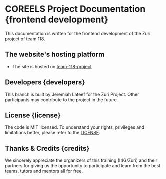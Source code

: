 # COREELS Project Documentation {frontend development}

This documentation is written for the frontend development of the Zuri project of team 118.

## The website's hosting platform

- The site is hosted on [team-118-project](https://college-film-team-118.netlify.app/)

## Developers {developers}

This branch is built by Jeremiah Lateef for the Zuri Project. Other participants may contribute to the project in the future.

## License {license}

The code is MIT licensed. To understand your rights, privileges and limitations better, please refer to the [LICENSE](LICENSE "License File").

## Thanks & Credits {credits}

We sincerely appreciate the organizers of this training (I4G/Zuri) and their partners for giving us the opportunity to participate and learn from the best teams, tutors and mentors all for free.
